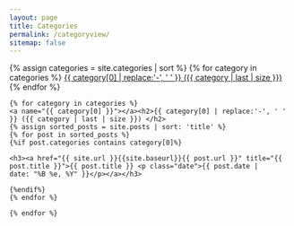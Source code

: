 ```yaml
---
layout: page
title: Categories
permalink: /categoryview/
sitemap: false
---
```

    
<div>
{% assign categories = site.categories | sort %}
{% for category in categories %}
 <span class="site-tag">
    <a href="#{{ category | first | slugify }}">
            {{ category[0] | replace:'-', ' ' }} ({{ category | last | size }})
    </a>
</span>
{% endfor %}
</div>

<div id="index">

    {% for category in categories %}
    <a name="{{ category[0] }}"></a><h2>{{ category[0] | replace:'-', ' ' }} ({{ category | last | size }}) </h2>
    {% assign sorted_posts = site.posts | sort: 'title' %}
    {% for post in sorted_posts %}
    {%if post.categories contains category[0]%}

    <h3><a href="{{ site.url }}{{site.baseurl}}{{ post.url }}" title="{{ post.title }}">{{ post.title }} <p class="date">{{ post.date |     date: "%B %e, %Y" }}</p></a></h3>

    {%endif%}
    {% endfor %}

    {% endfor %}
</div>
